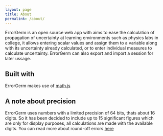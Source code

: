 ```yaml
---
layout: page
title: About
permalink: /about/
---
```


<p>ErrorGerm is an open source web app with aims to ease the calculation of propagation of uncertainty
at learning environments such as physics labs in college, it allows entering scalar values and assign them
to a variable along with its uncertainty already calculated, or to enter individual measures to calculate uncertainty.
ErrorGerm can also export and import a session for later ussage.</p>

<h2>Built with</h2>
ErrorGerm makes use of <a href="https://mathjs.org/" target="_blank">math.js</a>

<h2>A note about precision</h2>
ErrorGerm uses numbers with a limited precision of 64 bits, thats about 16 digits. 
So it has been decided to include up to 15 significant figures which are only for display purposes, 
all calculations are made with the available digits. You can read more about round-off errors <a href="https://mathjs.org/docs/datatypes/numbers.html#roundoff-errors" target="_blank">here</a>

